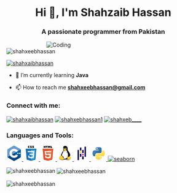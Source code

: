 <h1 align="center">Hi 👋, I'm Shahzaib Hassan</h1>
<h3 align="center">A passionate programmer from Pakistan</h3>
<img align="right" alt="Coding" width="400" src="https://img.freepik.com/premium-vector/programmer-semi-flat-color-vector-character-student-figure-sitting-person-white-man-computer-desk-coding-isolated-modern-cartoon-style-illustration-graphic-design-animation_151150-5964.jpg?w=740">

<p align="left"> <img src="https://komarev.com/ghpvc/?username=shahxeebhassan&label=Profile%20views&color=0e75b6&style=flat" alt="shahxeebhassan" /> </p>

<p align="left"> <a href="https://twitter.com/shahxaib_hassan" target="blank"><img src="https://img.shields.io/twitter/follow/shahxaibhassan?logo=twitter&style=for-the-badge" alt="shahxaibhassan" /></a> </p>

- 🌱 I’m currently learning **Java**

- 📫 How to reach me **shahxeebhassan@gmail.com**

<h3 align="left">Connect with me:</h3>
<p align="left">
<a href="https://twitter.com/shahxaib_hassan" target="blank"><img align="center" src="https://raw.githubusercontent.com/rahuldkjain/github-profile-readme-generator/master/src/images/icons/Social/twitter.svg" alt="shahxaibhassan" height="30" width="40" /></a>
<a href="https://fb.com/shahxebhassan1" target="blank"><img align="center" src="https://raw.githubusercontent.com/rahuldkjain/github-profile-readme-generator/master/src/images/icons/Social/facebook.svg" alt="shahxebhassan1" height="30" width="40" /></a>
<a href="https://instagram.com/shahxeb____" target="blank"><img align="center" src="https://raw.githubusercontent.com/rahuldkjain/github-profile-readme-generator/master/src/images/icons/Social/instagram.svg" alt="shahxeb____" height="30" width="40" /></a>
</p>

<h3 align="left">Languages and Tools:</h3>
<p align="left"> <a href="https://www.w3schools.com/cpp/" target="_blank" rel="noreferrer"> <img src="https://raw.githubusercontent.com/devicons/devicon/master/icons/cplusplus/cplusplus-original.svg" alt="cplusplus" width="40" height="40"/> </a> <a href="https://www.w3schools.com/css/" target="_blank" rel="noreferrer"> <img src="https://raw.githubusercontent.com/devicons/devicon/master/icons/css3/css3-original-wordmark.svg" alt="css3" width="40" height="40"/> </a> <a href="https://www.w3.org/html/" target="_blank" rel="noreferrer"> <img src="https://raw.githubusercontent.com/devicons/devicon/master/icons/html5/html5-original-wordmark.svg" alt="html5" width="40" height="40"/> </a> <a href="https://www.linux.org/" target="_blank" rel="noreferrer"> <img src="https://raw.githubusercontent.com/devicons/devicon/master/icons/linux/linux-original.svg" alt="linux" width="40" height="40"/> </a> <a href="https://pandas.pydata.org/" target="_blank" rel="noreferrer"> <img src="https://raw.githubusercontent.com/devicons/devicon/2ae2a900d2f041da66e950e4d48052658d850630/icons/pandas/pandas-original.svg" alt="pandas" width="40" height="40"/> </a> <a href="https://www.python.org" target="_blank" rel="noreferrer"> <img src="https://raw.githubusercontent.com/devicons/devicon/master/icons/python/python-original.svg" alt="python" width="40" height="40"/> </a> <a href="https://seaborn.pydata.org/" target="_blank" rel="noreferrer"> <img src="https://seaborn.pydata.org/_images/logo-mark-lightbg.svg" alt="seaborn" width="40" height="40"/> </a> </p>

<p><img align="left" src="https://github-readme-stats.vercel.app/api/top-langs?username=shahxeebhassan&show_icons=true&locale=en&layout=compact" alt="shahxeebhassan" /></p>

<p>&nbsp;<img align="center" src="https://github-readme-stats.vercel.app/api?username=shahxeebhassan&show_icons=true&locale=en" alt="shahxeebhassan" /></p>

<p><img align="center" src="https://github-readme-streak-stats.herokuapp.com/?user=shahxeebhassan&" alt="shahxeebhassan" /></p>
